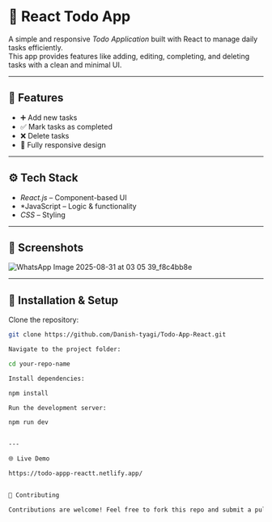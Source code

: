 # 📝 React Todo App

A simple and responsive *Todo Application* built with React to manage daily tasks efficiently.  
This app provides features like adding, editing, completing, and deleting tasks with a clean and minimal UI.

---

## 🚀 Features
- ➕ Add new tasks    
- ✅ Mark tasks as completed  
- ❌ Delete tasks  
- 📱 Fully responsive design  

---

## ⚙ Tech Stack
- *React.js* – Component-based UI  
- *JavaScript – Logic & functionality  
- *CSS* – Styling  

---

## 📸 Screenshots
![WhatsApp Image 2025-08-31 at 03 05 39_f8c4bb8e](https://github.com/user-attachments/assets/486bfe2d-ef68-4e1d-968b-e7c6758198c1)




---

## 📂 Installation & Setup

Clone the repository:
```bash
git clone https://github.com/Danish-tyagi/Todo-App-React.git

Navigate to the project folder:

cd your-repo-name

Install dependencies:

npm install

Run the development server:

npm run dev


---

🌐 Live Demo

https://todo-appp-reactt.netlify.app/


🤝 Contributing

Contributions are welcome! Feel free to fork this repo and submit a pull request.


